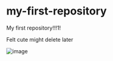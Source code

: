 # my-first-repository
My first repository!!!1!

Felt cute might delete later


![image](https://github.com/user-attachments/assets/31ab0bb1-4928-4921-8039-aa386011ce7f)
